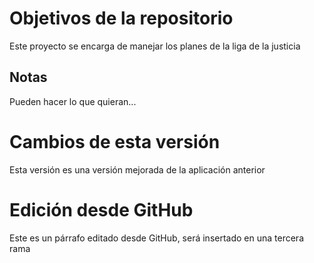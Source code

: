 # Objetivos de la repositorio

Este proyecto se encarga de manejar los planes de la liga de la justicia


## Notas
Pueden hacer lo que quieran...

# Cambios de esta versión
Esta versión es una versión mejorada de la aplicación anterior

# Edición desde GitHub
Este es un párrafo editado desde GitHub, será insertado en una tercera rama

